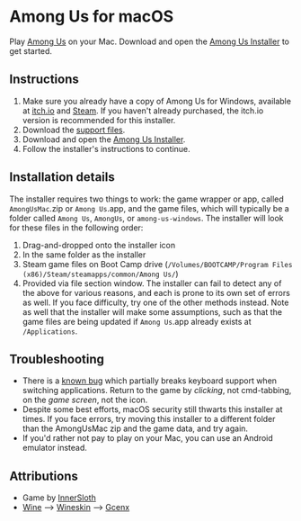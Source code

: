 # Among Us for macOS
Play [Among Us](http://www.innersloth.com/gameAmongUs.php) on your Mac. Download and open the [Among Us Installer](https://github.com/CartoonChess/among-us-mac/raw/transfer/Among%20Us%20Installer.zip) to get started.

## Instructions
1. Make sure you already have a copy of Among Us for Windows, available at [itch.io](https://innersloth.itch.io/among-us) and [Steam](https://store.steampowered.com/app/945360/Among_Us/). If you haven't already purchased, the itch.io version is recommended for this installer.
2. Download the [support files](https://github.com/CartoonChess/among-us-mac/releases/download/v1.0.0-beta.1/AmongUsMac.zip).
3. Download and open the [Among Us Installer](https://github.com/CartoonChess/among-us-mac/raw/transfer/Among%20Us%20Installer.zip).
4. Follow the installer's instructions to continue.

## Installation details
The installer requires two things to work: the game wrapper or app, called `AmongUsMac`.zip or `Among Us`.app, and the game files, which will typically be a folder called `Among Us`, `AmongUs`, or `among-us-windows`. The installer will look for these files in the following order:
1. Drag-and-dropped onto the installer icon
2. In the same folder as the installer
3. Steam game files on Boot Camp drive (`/Volumes/BOOTCAMP/Program Files (x86)/Steam/steamapps/common/Among Us/`)
4. Provided via file section window.
The installer can fail to detect any of the above for various reasons, and each is prone to its own set of errors as well. If you face difficulty, try one of the other methods instead.
Note as well that the installer will make some assumptions, such as that the game files are being updated if `Among Us`.app already exists at `/Applications`.

## Troubleshooting
* There is a [known bug](https://forum.winehq.org/viewtopic.php?f=9&t=34348) which partially breaks keyboard support when switching applications. Return to the game by *clicking*, not cmd-tabbing, on the *game screen*, not the icon.
* Despite some best efforts, macOS security still thwarts this installer at times. If you face errors, try moving this installer to a different folder than the AmongUsMac zip and the game data, and try again.
* If you'd rather not pay to play on your Mac, you can use an Android emulator instead.

## Attributions
* Game by [InnerSloth](http://www.innersloth.com)
* [Wine](https://www.winehq.org) —> [Wineskin](https://sourceforge.net/p/wineskin/code/ci/master/tree/) —> [Gcenx](https://github.com/Gcenx/WineskinServer)

